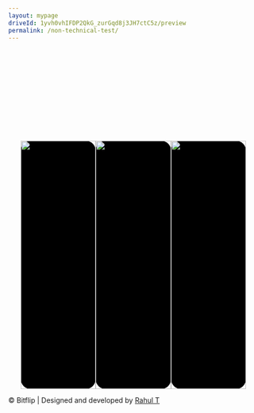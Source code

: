 ```yaml
---
layout: mypage
driveId: 1yvh0vhIFDP2QkG_zurGqd8j3JH7ctC5z/preview
permalink: /non-technical-test/
---
```


<style>
    .event-container{
        margin-top: 200px;
        display: grid;
        grid-template-columns: 1fr 1fr 1fr;
        max-width: 90%;
        margin-left: auto;
        margin-right: auto;
    }
    .event-container .box-event{
        display: grid;
        grid-column: auto;
        width: 100%;
        height: 500px;
        border-radius: 20px;
        justify-content: center;
        position: relative;
        background-color: #000000;
        
    }
    .event-container .box-event .poster img{    
        position: absolute;
        top: 0;
        height: 500px;
    }
    .event-container .box-event .poster button{    
        position: absolute;
        top: 40%;
        left: 20px;
        opacity: 0;
    }
    .event-container .box-event:hover .poster button{
        opacity: 1;
    }
    .event-container .box-event:hover .poster img{
        opacity: .5;
    }
    .box-event img{
        position: absolute;
        top: 0;
        left: 0;
        width: 100%;
        height: 100%;
        opacity: 1;
        
    }

    video{
        margin-top: 200px;
    }
    

    @media(max-width: 767px){
        .event-container{
            margin-top: 150px;
            display: grid;
            grid-template-columns: 1fr;
            max-width: 90%;
            row-gap: 20px;
        }
        .event-container .box-event{
            width: 100%;
        }
        #mob-btn{
            opacity: .5;

        }

    }
</style>
<!-- {% include googleDrivePlayer.html id=page.driveId %} -->
<div class="event-container">
    <div class="box-event">
        <div class="poster">
            <img src="/static/images/non-tech1.jpg" alt="">        
            <button id="mob-btn" class="btn-01">Coming soon ..</button>
        </div>
    </div>
    <div class="box-event">
        <div class="poster">
            <img src="/static/images/non-tech2.jpg" alt="">       
            <button id="mob-btn" class="btn-01">Coming soon ..</button> 
        </div>
    </div>
    <div class="box-event">
        <div class="poster">
            <img src="/static/images/non-tech3.png" alt="">        
            <button id="mob-btn" class="btn-01">Coming soon ..</button>
        </div>
    </div>

</div>
<p id="footer">&copy; Bitflip | Designed and developed by <a href="https://github.com/rawho">Rahul T</a> </p> 